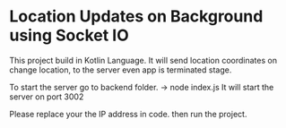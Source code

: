 # Location Updates on Background using Socket IO

This project build in Kotlin Language.
It will send location coordinates on change location, to the server even app is terminated stage. 

To start the server go to backend folder.
-> node index.js
It will start the server on port 3002


Please replace your the IP address in code.
then run the project. 

